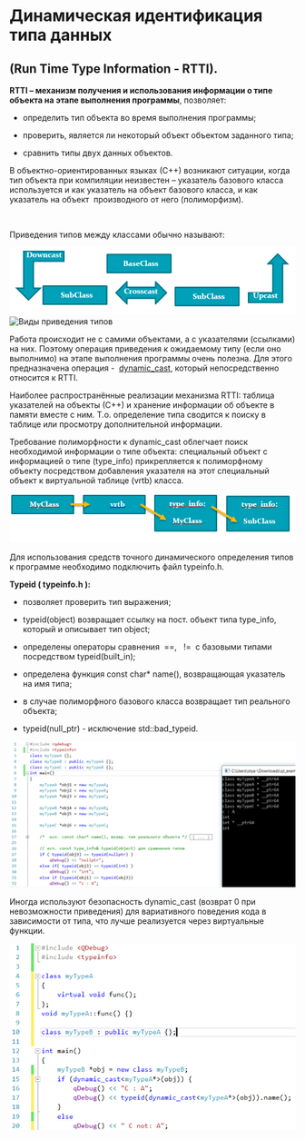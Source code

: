 ﻿---
date: '2019-03-18 20:58:18 +0300'
layout: post
categories: jekyll update
---

Динамическая идентификация типа данных
======================================

(Run Time Type Information - RTTI).
-----------------------------------

**RTTI – механизм получения и использования информации о типе объекта на этапе
выполнения программы**, позволяет:

-   определить тип объекта во время выполнения программы;

-   проверить, является ли некоторый объект объектом заданного типа;

-   сравнить типы двух данных объектов.

В объектно-ориентированных языках (С++) возникают ситуации, когда тип объекта
при компиляции неизвестен – указатель базового класса используется и как
указатель на объект базового класса, и как указатель на объект  производного от
него (полиморфизм).

 

Приведения типов между классами обычно называют:

![Виды приведения типов](1.PNG)
![Виды приведения типов](https://cloud.mail.ru/public/Bf2S/2P6vV7edp)

Работа происходит не с самими объектами, а с указателями (ссылками) на них.
Поэтому операция приведения к ожидаемому типу (если оно выполнимо) на этапе
выполнения программы очень полезна. Для этого предназначена операция -
 [dynamic_cast](#_dynamic_cast_–_безопасное), который непосредственно относится
к RTTI.  

Наиболее распространённые реализации механизма RTTI: таблица указателей на
объекты (С++) и хранение информации об объекте в памяти вместе с ним. Т.о.
определение типа сводится к поиску в таблице или просмотру дополнительной
информации.

Требование полиморфности к dynamic_cast облегчает поиск необходимой информации о
типе объекта: специальный объект с информацией о типе (type_info) прикрепляется
к полиморфному объекту посредством добавления указателя на этот специальный
объект к виртуальной таблице (vrtb) класса.

![Информация о типе объекта](https://github.com/olya-lem/olya-lem.github.io/blob/master/_posts/2.PNG)

Для использования средств точного динамического определения типов к программе
необходимо подключить файл typeinfo.h.

**Typeid ( typeinfo.h ):**

-   позволяет проверить тип выражения;

-   typeid(object) возвращает ссылку на пост. объект типа type_info, который и
    описывает тип object;

-   определены операторы сравнения  ==,   !=  с базовыми типами посредством
    typeid(built_in);

-   определена функция const char\* name(), возвращающая указатель на имя типа;

-   в случае полиморфного базового класса возвращает тип реального объекта;

-   typeid(null_ptr) - исключение std::bad_typeid.

![Пример](https://github.com/olya-lem/olya-lem.github.io/blob/master/_posts/3.png)

Иногда используют безопасность dynamic_cast (возврат 0 при невозможности
приведения) для вариативного поведения кода в зависимости от типа, что лучше
реализуется через виртуальные функции.

![Пример](https://github.com/olya-lem/olya-lem.github.io/blob/master/_posts/4.png)
